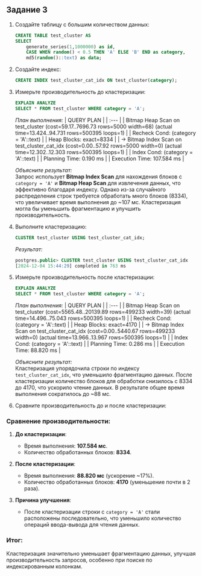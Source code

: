## Задание 3

1. Создайте таблицу с большим количеством данных:
    ```sql
    CREATE TABLE test_cluster AS 
    SELECT 
        generate_series(1,1000000) as id,
        CASE WHEN random() < 0.5 THEN 'A' ELSE 'B' END as category,
        md5(random()::text) as data;
    ```

2. Создайте индекс:
    ```sql
    CREATE INDEX test_cluster_cat_idx ON test_cluster(category);
    ```

3. Измерьте производительность до кластеризации:
    ```sql
    EXPLAIN ANALYZE
    SELECT * FROM test_cluster WHERE category = 'A';
    ```
    
    *План выполнения:*
    | QUERY PLAN |
    | :--- |
    | Bitmap Heap Scan on test\_cluster  \(cost=59.17..7696.73 rows=5000 width=68\) \(actual time=13.424..94.731 rows=500395 loops=1\) |
    |   Recheck Cond: \(category = 'A'::text\) |
    |   Heap Blocks: exact=8334 |
    |   -&gt;  Bitmap Index Scan on test\_cluster\_cat\_idx  \(cost=0.00..57.92 rows=5000 width=0\) \(actual time=12.302..12.303 rows=500395 loops=1\) |
    |         Index Cond: \(category = 'A'::text\) |
    | Planning Time: 0.190 ms |
    | Execution Time: 107.584 ms |
    
    *Объясните результат:* \
    Запрос использует **Bitmap Index Scan** для нахождения блоков с `category = 'A'` и **Bitmap Heap Scan** для извлечения данных, что эффективно благодаря индексу. Однако из-за случайного распределения строк требуется обработать много блоков (8334), что увеличивает время выполнения до ~107 мс. Кластеризация могла бы уменьшить фрагментацию и улучшить производительность.

4. Выполните кластеризацию:
    ```sql
    CLUSTER test_cluster USING test_cluster_cat_idx;
    ```
    
    *Результат:*
    ```sql
    postgres.public> CLUSTER test_cluster USING test_cluster_cat_idx
    [2024-12-04 15:44:29] completed in 763 ms
    ```

5. Измерьте производительность после кластеризации:
    ```sql
    EXPLAIN ANALYZE
    SELECT * FROM test_cluster WHERE category = 'A';
    ```
    
    *План выполнения:*
    | QUERY PLAN |
    | :--- |
    | Bitmap Heap Scan on test\_cluster  \(cost=5565.48..20139.89 rows=499233 width=39\) \(actual time=14.496..75.043 rows=500395 loops=1\) |
    |   Recheck Cond: \(category = 'A'::text\) |
    |   Heap Blocks: exact=4170 |
    |   -&gt;  Bitmap Index Scan on test\_cluster\_cat\_idx  \(cost=0.00..5440.67 rows=499233 width=0\) \(actual time=13.966..13.967 rows=500395 loops=1\) |
    |         Index Cond: \(category = 'A'::text\) |
    | Planning Time: 0.286 ms |
    | Execution Time: 88.820 ms |
    
    *Объясните результат:* \
    Кластеризация упорядочила строки по индексу `test_cluster_cat_idx`, что уменьшило фрагментацию данных. После кластеризации количество блоков для обработки снизилось с 8334 до 4170, что ускорило чтение данных. В результате общее время выполнения сократилось до ~88 мс.

6. Сравните производительность до и после кластеризации:
    
### Сравнение производительности:

1. **До кластеризации**:
   - Время выполнения: **107.584 мс**.
   - Количество обработанных блоков: **8334**.

2. **После кластеризации**:
   - Время выполнения: **88.820 мс** (ускорение ~17%).
   - Количество обработанных блоков: **4170** (уменьшение почти в 2 раза).

3. **Причина улучшения**:
   - После кластеризации строки с `category = 'A'` стали расположены последовательно, что уменьшило количество операций ввода-вывода для чтения данных.

### Итог:
Кластеризация значительно уменьшает фрагментацию данных, улучшая производительность запросов, особенно при поиске по индексированным колонкам.